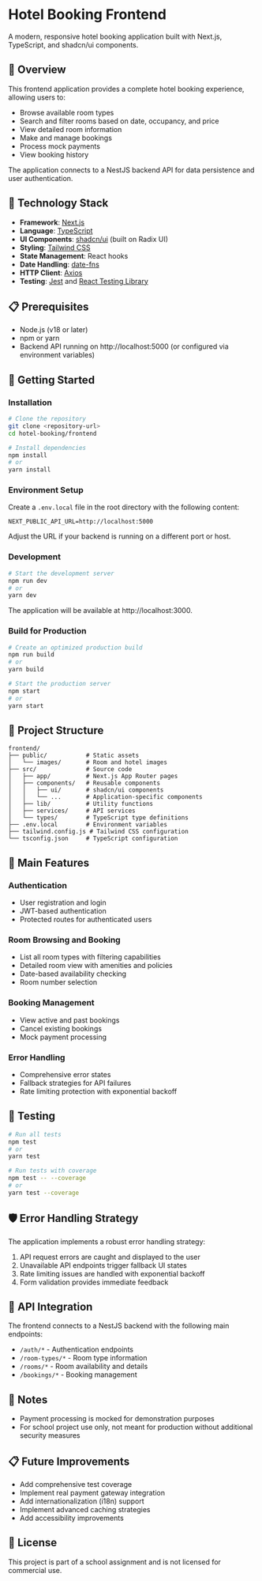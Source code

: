 # Hotel Booking Frontend

A modern, responsive hotel booking application built with Next.js, TypeScript, and shadcn/ui components.

## 🏨 Overview

This frontend application provides a complete hotel booking experience, allowing users to:

- Browse available room types
- Search and filter rooms based on date, occupancy, and price
- View detailed room information
- Make and manage bookings
- Process mock payments
- View booking history

The application connects to a NestJS backend API for data persistence and user authentication.

## 🔧 Technology Stack

- **Framework**: [Next.js](https://nextjs.org/)
- **Language**: [TypeScript](https://www.typescriptlang.org/)
- **UI Components**: [shadcn/ui](https://ui.shadcn.com/) (built on Radix UI)
- **Styling**: [Tailwind CSS](https://tailwindcss.com/)
- **State Management**: React hooks
- **Date Handling**: [date-fns](https://date-fns.org/)
- **HTTP Client**: [Axios](https://axios-http.com/)
- **Testing**: [Jest](https://jestjs.io/) and [React Testing Library](https://testing-library.com/docs/react-testing-library/intro/)

## 📋 Prerequisites

- Node.js (v18 or later)
- npm or yarn
- Backend API running on http://localhost:5000 (or configured via environment variables)

## 🚀 Getting Started

### Installation

```bash
# Clone the repository
git clone <repository-url>
cd hotel-booking/frontend

# Install dependencies
npm install
# or
yarn install
```

### Environment Setup

Create a `.env.local` file in the root directory with the following content:

```
NEXT_PUBLIC_API_URL=http://localhost:5000
```

Adjust the URL if your backend is running on a different port or host.

### Development

```bash
# Start the development server
npm run dev
# or
yarn dev
```

The application will be available at http://localhost:3000.

### Build for Production

```bash
# Create an optimized production build
npm run build
# or
yarn build

# Start the production server
npm start
# or
yarn start
```

## 📁 Project Structure

```
frontend/
├── public/           # Static assets
│   └── images/       # Room and hotel images
├── src/              # Source code
│   ├── app/          # Next.js App Router pages
│   ├── components/   # Reusable components
│   │   ├── ui/       # shadcn/ui components
│   │   └── ...       # Application-specific components
│   ├── lib/          # Utility functions
│   ├── services/     # API services
│   └── types/        # TypeScript type definitions
├── .env.local        # Environment variables
├── tailwind.config.js # Tailwind CSS configuration
└── tsconfig.json     # TypeScript configuration
```

## 🔄 Main Features

### Authentication

- User registration and login
- JWT-based authentication
- Protected routes for authenticated users

### Room Browsing and Booking

- List all room types with filtering capabilities
- Detailed room view with amenities and policies
- Date-based availability checking
- Room number selection

### Booking Management

- View active and past bookings
- Cancel existing bookings
- Mock payment processing

### Error Handling

- Comprehensive error states
- Fallback strategies for API failures
- Rate limiting protection with exponential backoff

## 🧪 Testing

```bash
# Run all tests
npm test
# or
yarn test

# Run tests with coverage
npm test -- --coverage
# or
yarn test --coverage
```

## 🛡️ Error Handling Strategy

The application implements a robust error handling strategy:

1. API request errors are caught and displayed to the user
2. Unavailable API endpoints trigger fallback UI states
3. Rate limiting issues are handled with exponential backoff
4. Form validation provides immediate feedback

## 🔌 API Integration

The frontend connects to a NestJS backend with the following main endpoints:

- `/auth/*` - Authentication endpoints
- `/room-types/*` - Room type information
- `/rooms/*` - Room availability and details
- `/bookings/*` - Booking management

## 📝 Notes

- Payment processing is mocked for demonstration purposes
- For school project use only, not meant for production without additional security measures

## 📋 Future Improvements

- Add comprehensive test coverage
- Implement real payment gateway integration
- Add internationalization (i18n) support
- Implement advanced caching strategies
- Add accessibility improvements

## 📜 License

This project is part of a school assignment and is not licensed for commercial use.
